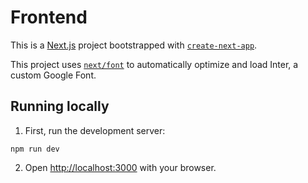 # Frontend
This is a [Next.js](https://nextjs.org/) project bootstrapped with [`create-next-app`](https://github.com/vercel/next.js/tree/canary/packages/create-next-app).

This project uses [`next/font`](https://nextjs.org/docs/basic-features/font-optimization) to automatically optimize and load Inter, a custom Google Font.

## Running locally
1. First, run the development server:

```shell
npm run dev
```

2. Open [http://localhost:3000](http://localhost:3000) with your browser.
